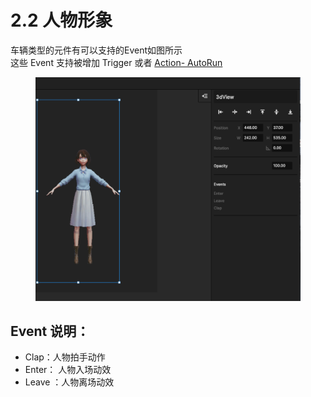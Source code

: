 # 2.2 人物形象

车辆类型的元件有可以支持的Event如图所示\
这些 Event 支持被增加 Trigger 或者 [Action- AutoRun](../../jiao-hu-bian-ji/3.-dong-zuo-fan-kui-action/3.7-zi-dong-yun-hang-autorun-ding-zhi-gong-neng.md)

<figure><img src="../../.gitbook/assets/企业微信截图_ebe57974-b9dc-44d9-a28f-dc47164de1b9.png" alt=""><figcaption></figcaption></figure>

## Event 说明：

* Clap：人物拍手动作
* Enter： 人物入场动效
* Leave ：人物离场动效







